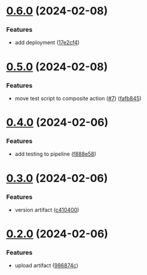 # [0.6.0](https://github.com/xizjia/greetings-ci/compare/v0.5.0...v0.6.0) (2024-02-08)


### Features

* add deployment ([17e2cf4](https://github.com/xizjia/greetings-ci/commit/17e2cf45fd7b9461bbd41026b8e6ce26e9ab7e37))



# [0.5.0](https://github.com/xizjia/greetings-ci/compare/v0.4.0...v0.5.0) (2024-02-08)


### Features

* move test script to composite action ([#7](https://github.com/xizjia/greetings-ci/issues/7)) ([fafb845](https://github.com/xizjia/greetings-ci/commit/fafb845b3ca01b043ee8185fee4bc7d822d63038))



# [0.4.0](https://github.com/xizjia/greetings-ci/compare/v0.3.0...v0.4.0) (2024-02-06)


### Features

* add testing to pipeline ([f888e58](https://github.com/xizjia/greetings-ci/commit/f888e586e4847b2e32793982fa38dc80616b9de6))



# [0.3.0](https://github.com/xizjia/greetings-ci/compare/v0.2.0...v0.3.0) (2024-02-06)


### Features

* version artifact ([c410400](https://github.com/xizjia/greetings-ci/commit/c410400aaf1f6e1dd204234e947244554d9b1214))



# [0.2.0](https://github.com/xizjia/greetings-ci/compare/v0.1.0...v0.2.0) (2024-02-06)


### Features

* upload artifact ([986874c](https://github.com/xizjia/greetings-ci/commit/986874c381d67f4ae84dd93b03d1fd43867ad7bd))




